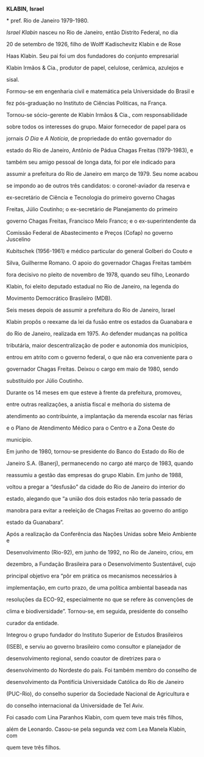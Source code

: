 **KLABIN,** **Israel**



\* pref. Rio de Janeiro 1979-1980.



*Israel Klabin* nasceu no Rio de Janeiro, então Distrito Federal, no dia

20 de setembro de 1926, filho de Wolff Kadischevitz Klabin e de Rose

Haas Klabin. Seu pai foi um dos fundadores do conjunto empresarial

Klabin Irmãos & Cia., produtor de papel, celulose, cerâmica, azulejos e

sisal.



Formou-se em engenharia civil e matemática pela Universidade do Brasil e

fez pós-graduação no Instituto de Ciências Políticas, na França.



Tornou-se sócio-gerente de Klabin Irmãos & Cia., com responsabilidade

sobre todos os interesses do grupo. Maior fornecedor de papel para os

jornais *O Dia* e *A Notícia*, de propriedade do então governador do

estado do Rio de Janeiro, Antônio de Pádua Chagas Freitas (1979-1983), e

também seu amigo pessoal de longa data, foi por ele indicado para

assumir a prefeitura do Rio de Janeiro em março de 1979. Seu nome acabou

se impondo ao de outros três candidatos: o coronel-aviador da reserva e

ex-secretário de Ciência e Tecnologia do primeiro governo Chagas

Freitas, Júlio Coutinho; o ex-secretário de Planejamento do primeiro

governo Chagas Freitas, Francisco Melo Franco; e o ex-superintendente da

Comissão Federal de Abastecimento e Preços (Cofap) no governo Juscelino

Kubitschek (1956-1961) e médico particular do general Golberi do Couto e

Silva, Guilherme Romano. O apoio do governador Chagas Freitas também

fora decisivo no pleito de novembro de 1978, quando seu filho, Leonardo

Klabin, foi eleito deputado estadual no Rio de Janeiro, na legenda do

Movimento Democrático Brasileiro (MDB).



Seis meses depois de assumir a prefeitura do Rio de Janeiro, Israel

Klabin propôs o reexame da lei da fusão entre os estados da Guanabara e

do Rio de Janeiro, realizada em 1975. Ao defender mudanças na política

tributária, maior descentralização de poder e autonomia dos municípios,

entrou em atrito com o governo federal, o que não era conveniente para o

governador Chagas Freitas. Deixou o cargo em maio de 1980, sendo

substituído por Júlio Coutinho.



Durante os 14 meses em que esteve à frente da prefeitura, promoveu,

entre outras realizações, a anistia fiscal e melhoria do sistema de

atendimento ao contribuinte, a implantação da merenda escolar nas férias

e o Plano de Atendimento Médico para o Centro e a Zona Oeste do

município.



Em junho de 1980, tornou-se presidente do Banco do Estado do Rio de

Janeiro S.A. (Banerj), permanecendo no cargo até março de 1983, quando

reassumiu a gestão das empresas do grupo Klabin. Em junho de 1988,

voltou a pregar a “desfusão” da cidade do Rio de Janeiro do interior do

estado, alegando que “a união dos dois estados não teria passado de

manobra para evitar a reeleição de Chagas Freitas ao governo do antigo

estado da Guanabara”.



Após a realização da Conferência das Nações Unidas sobre Meio Ambiente e

Desenvolvimento (Rio-92), em junho de 1992, no Rio de Janeiro, criou, em

dezembro, a Fundação Brasileira para o Desenvolvimento Sustentável, cujo

principal objetivo era “pôr em prática os mecanismos necessários à

implementação, em curto prazo, de uma política ambiental baseada nas

resoluções da ECO-92, especialmente no que se refere às convenções de

clima e biodiversidade”. Tornou-se, em seguida, presidente do conselho

curador da entidade.



Integrou o grupo fundador do Instituto Superior de Estudos Brasileiros

(ISEB), e serviu ao governo brasileiro como consultor e planejador de

desenvolvimento regional, sendo coautor de diretrizes para o

desenvolvimento do Nordeste do país. Foi também membro do conselho de

desenvolvimento da Pontifícia Universidade Católica do Rio de Janeiro

(PUC-Rio), do conselho superior da Sociedade Nacional de Agricultura e

do conselho internacional da Universidade de Tel Aviv.



Foi casado com Lina Paranhos Klabin, com quem teve mais três filhos,

além de Leonardo. Casou-se pela segunda vez com Lea Manela Klabin, com

quem teve três filhos.



